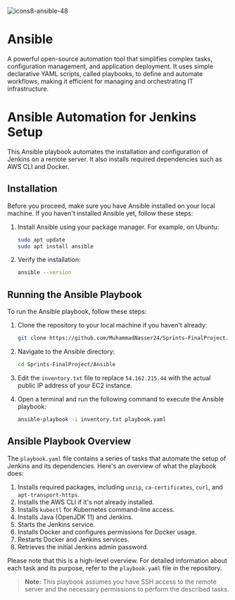 ![icons8-ansible-48](https://github.com/MuhammadNasser24/Sprints-Final-Project/assets/121057828/a161acc9-c5c4-4278-ad1b-4a8f2ae59485)


# Ansible 
A powerful open-source automation tool that simplifies complex tasks, configuration management, and application deployment. It uses simple declarative YAML scripts, called playbooks, to define and automate workflows, making it efficient for managing and orchestrating IT infrastructure.
# Ansible Automation for Jenkins Setup

This Ansible playbook automates the installation and configuration of Jenkins on a remote server. It also installs required dependencies such as AWS CLI and Docker.

## Installation

Before you proceed, make sure you have Ansible installed on your local machine. If you haven't installed Ansible yet, follow these steps:

1. Install Ansible using your package manager. For example, on Ubuntu:

   ```sh
   sudo apt update
   sudo apt install ansible
   ```

2. Verify the installation:

   ```sh
   ansible --version
   ```

## Running the Ansible Playbook

To run the Ansible playbook, follow these steps:

1. Clone the repository to your local machine if you haven't already:

   ```sh
   git clone https://github.com/MuhammadNasser24/Sprints-FinalProject.git
   ```

2. Navigate to the Ansible directory:

   ```sh
   cd Sprints-FinalProject/Ansible
   ```

3. Edit the `inventory.txt` file to replace `54.162.215.44` with the actual public IP address of your EC2 instance.

4. Open a terminal and run the following command to execute the Ansible playbook:

   ```sh
   ansible-playbook -i inventory.txt playbook.yaml
   ```

## Ansible Playbook Overview

The `playbook.yaml` file contains a series of tasks that automate the setup of Jenkins and its dependencies. Here's an overview of what the playbook does:

1. Installs required packages, including `unzip`, `ca-certificates`, `curl`, and `apt-transport-https`.
2. Installs the AWS CLI if it's not already installed.
3. Installs `kubectl` for Kubernetes command-line access.
4. Installs Java (OpenJDK 11) and Jenkins.
5. Starts the Jenkins service.
6. Installs Docker and configures permissions for Docker usage.
7. Restarts Docker and Jenkins services.
8. Retrieves the initial Jenkins admin password.

Please note that this is a high-level overview. For detailed information about each task and its purpose, refer to the `playbook.yaml` file in the repository.

> **Note:** This playbook assumes you have SSH access to the remote server and the necessary permissions to perform the described tasks.
